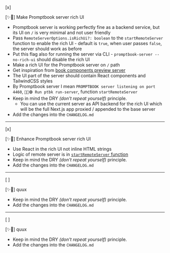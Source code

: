 [x]

[✨👚] Make Promptbook server rich UI

-   Promptbook server is working perfectly fine as a backend service, but its UI on `/` is very minimal and not user friendly
-   Pass `RemoteServerOptions.isRichUi?: boolean` to the `startRemoteServer` function to enable the rich UI - default is `true`, when user passes `false`, the server should work as before
-   Put this flag also for running the server via CLI - `promptbook-server --no-rich-ui` should disable the rich UI
-   Make a rich UI for the Promptbook server on `/` path
-   Get inspiration from [book components preview server](/book-components/)
-   The UI part of the server should contain React components and TailwindCSS styles
-   By Promptbook server I mean `PROMPTBOOK server listening on port 4460`, `👨‍💻🟣 Run ptbk run-server`, function `startRemoteServer`
-   Keep in mind the DRY _(don't repeat yourself)_ principle.
    -   You can use the current server as API backend for the rich UI which will be the full Next.js app proxied / appended to the base server
-   Add the changes into the `CHANGELOG.md`

---

[x]

[✨👚] Enhance Promptbook server rich UI

-   Use React in the rich UI not inline HTML strings
-   Logic of remote server is in [`startRemoteServer` function](src/remote-server/startRemoteServer.ts)
-   Keep in mind the DRY _(don't repeat yourself)_ principle.
-   Add the changes into the `CHANGELOG.md`

---

[ ]

[✨👚] quux

-   Keep in mind the DRY _(don't repeat yourself)_ principle.
-   Add the changes into the `CHANGELOG.md`

---

[ ]

[✨👚] quux

-   Keep in mind the DRY _(don't repeat yourself)_ principle.
-   Add the changes into the `CHANGELOG.md`
